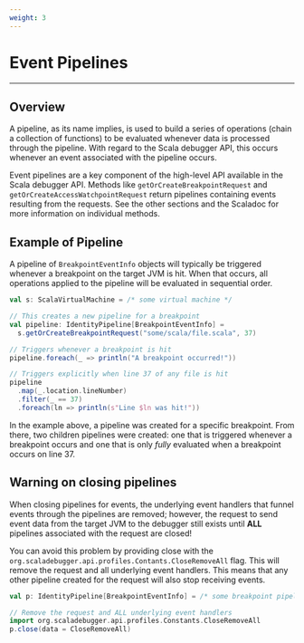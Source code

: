 ```yaml
---
weight: 3
---
```

# Event Pipelines

---

## Overview

A pipeline, as its name implies, is used to build a series of operations
(chain a collection of functions) to be evaluated whenever data is processed
through the pipeline. With regard to the Scala debugger API, this occurs
whenever an event associated with the pipeline occurs.

Event pipelines are a key component of the high-level API available in the
Scala debugger API. Methods like `getOrCreateBreakpointRequest` and
`getOrCreateAccessWatchpointRequest` return pipelines containing events
resulting from the requests. See the other sections and the Scaladoc for more
information on individual methods.

## Example of Pipeline

A pipeline of `BreakpointEventInfo` objects will typically be
triggered whenever a breakpoint on the target JVM is hit. When that occurs,
all operations applied to the pipeline will be evaluated in sequential order.

```scala
val s: ScalaVirtualMachine = /* some virtual machine */

// This creates a new pipeline for a breakpoint
val pipeline: IdentityPipeline[BreakpointEventInfo] = 
  s.getOrCreateBreakpointRequest("some/scala/file.scala", 37)

// Triggers whenever a breakpoint is hit
pipeline.foreach(_ => println("A breakpoint occurred!"))

// Triggers explicitly when line 37 of any file is hit
pipeline
  .map(_.location.lineNumber)
  .filter(_ == 37)
  .foreach(ln => println(s"Line $ln was hit!"))
```

In the example above, a pipeline was created for a specific breakpoint. From
there, two children pipelines were created: one that is triggered whenever a
breakpoint occurs and one that is only _fully_ evaluated when a breakpoint
occurs on line 37.

## Warning on closing pipelines

When closing pipelines for events, the underlying event handlers that
funnel events through the pipelines are removed; however, the request
to send event data from the target JVM to the debugger still exists until
__ALL__ pipelines associated with the request are closed!

You can avoid this problem by providing close with the
`org.scaladebugger.api.profiles.Contants.CloseRemoveAll` flag. This will remove
the request and all underlying event handlers. This means that any other 
pipeline created for the request will also stop receiving events.

```scala
val p: IdentityPipeline[BreakpointEventInfo] = /* some breakpoint pipeline */

// Remove the request and ALL underlying event handlers
import org.scaladebugger.api.profiles.Constants.CloseRemoveAll
p.close(data = CloseRemoveAll)
```

